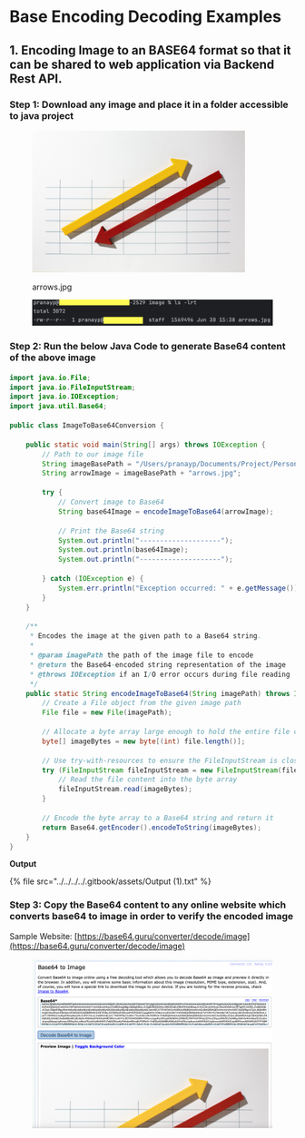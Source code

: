 # Base Encoding Decoding Examples

## 1. Encoding Image to an BASE64 format so that it can be shared to web application via Backend Rest API.

### Step 1: Download any image and place it in a folder accessible to java project

<figure><img src="../../../../.gitbook/assets/arrows.jpg" alt="" width="375"><figcaption><p>arrows.jpg</p></figcaption></figure>

<figure><img src="../../../../.gitbook/assets/image (226).png" alt="" width="563"><figcaption></figcaption></figure>

### Step 2: Run the below Java Code to generate Base64 content of the above image

```java
import java.io.File;
import java.io.FileInputStream;
import java.io.IOException;
import java.util.Base64;

public class ImageToBase64Conversion {

    public static void main(String[] args) throws IOException {
        // Path to our image file
        String imageBasePath = "/Users/pranayp/Documents/Project/Personal/sample-java-project/src/main/resources/image/";
        String arrowImage = imageBasePath + "arrows.jpg";

        try {
            // Convert image to Base64
            String base64Image = encodeImageToBase64(arrowImage);

            // Print the Base64 string
            System.out.println("--------------------");
            System.out.println(base64Image);
            System.out.println("--------------------");

        } catch (IOException e) {
            System.err.println("Exception occurred: " + e.getMessage());
        }
    }

    /**
     * Encodes the image at the given path to a Base64 string.
     *
     * @param imagePath the path of the image file to encode
     * @return the Base64-encoded string representation of the image
     * @throws IOException if an I/O error occurs during file reading
     */
    public static String encodeImageToBase64(String imagePath) throws IOException {
        // Create a File object from the given image path
        File file = new File(imagePath);

        // Allocate a byte array large enough to hold the entire file content
        byte[] imageBytes = new byte[(int) file.length()];

        // Use try-with-resources to ensure the FileInputStream is closed automatically
        try (FileInputStream fileInputStream = new FileInputStream(file)) {
            // Read the file content into the byte array
            fileInputStream.read(imageBytes);
        }

        // Encode the byte array to a Base64 string and return it
        return Base64.getEncoder().encodeToString(imageBytes);
    }
}

```

**Output**

{% file src="../../../../.gitbook/assets/Output (1).txt" %}

### Step 3: Copy the Base64 content to any online website which converts base64 to image in order to verify the encoded image

Sample Website: [https://base64.guru/converter/decode/image](https://base64.guru/converter/decode/image)

<figure><img src="../../../../.gitbook/assets/image (227).png" alt=""><figcaption></figcaption></figure>
